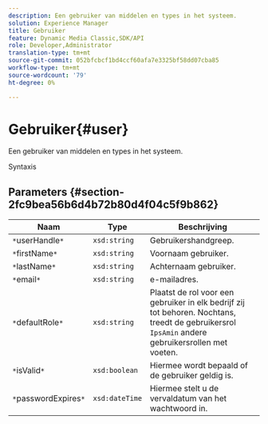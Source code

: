 ```yaml
---
description: Een gebruiker van middelen en types in het systeem.
solution: Experience Manager
title: Gebruiker
feature: Dynamic Media Classic,SDK/API
role: Developer,Administrator
translation-type: tm+mt
source-git-commit: 052bfcbcf1bd4ccf60afa7e3325bf58dd07cba85
workflow-type: tm+mt
source-wordcount: '79'
ht-degree: 0%

---
```



# Gebruiker{#user}

Een gebruiker van middelen en types in het systeem.

Syntaxis

## Parameters {#section-2fc9bea56b6d4b72b80d4f04c5f9b862}

| Naam | Type | Beschrijving |
|---|---|---|
| `*`userHandle`*` | `xsd:string` | Gebruikershandgreep. |
| `*`firstName`*` | `xsd:string` | Voornaam gebruiker. |
| `*`lastName`*` | `xsd:string` | Achternaam gebruiker. |
| `*`email`*` | `xsd:string` | e-mailadres. |
| `*`defaultRole`*` | `xsd:string` | Plaatst de rol voor een gebruiker in elk bedrijf zij tot behoren. Nochtans, treedt de gebruikersrol `IpsAmin` andere gebruikersrollen met voeten. |
| `*`isValid`*` | `xsd:boolean` | Hiermee wordt bepaald of de gebruiker geldig is. |
| `*`passwordExpires`*` | `xsd:dateTime` | Hiermee stelt u de vervaldatum van het wachtwoord in. |

